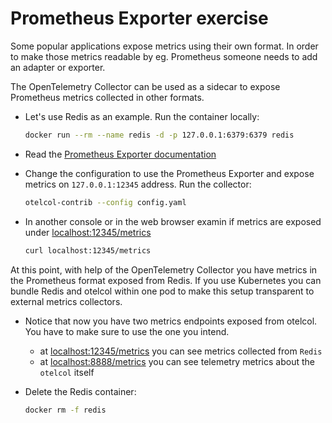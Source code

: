 # Prometheus Exporter exercise

Some popular applications expose metrics using their own format. In order to make those metrics readable by eg. Prometheus someone needs to add an adapter or exporter.

The OpenTelemetry Collector can be used as a sidecar to expose Prometheus metrics collected in other formats.

* Let's use Redis as an example. Run the container locally:

  ```bash
  docker run --rm --name redis -d -p 127.0.0.1:6379:6379 redis
  ```

* Read the [Prometheus Exporter documentation](https://github.com/open-telemetry/opentelemetry-collector-contrib/tree/v0.51.0/receiver/prometheusexporter)

* Change the configuration to use the Prometheus Exporter and expose metrics on `127.0.0.1:12345` address. Run the collector:

  ```bash
  otelcol-contrib --config config.yaml
  ```

* In another console or in the web browser examin if metrics are exposed under [localhost:12345/metrics](http://localhost:12345/metrics)

  ```bash
  curl localhost:12345/metrics
  ```

At this point, with help of the OpenTelemetry Collector you have metrics in the Prometheus format exposed from Redis. If you use Kubernetes you can bundle Redis and otelcol within one pod to make this setup transparent to external metrics collectors.

* Notice that now you have two metrics endpoints exposed from otelcol. You have to make sure to use the one you intend.
  * at [localhost:12345/metrics](http://localhost:12345/metrics) you can see metrics collected from `Redis`
  * at [localhost:8888/metrics](http://localhost:8888/metrics) you can see telemetry metrics about the `otelcol` itself

* Delete the Redis container:

  ```bash
  docker rm -f redis
  ```
